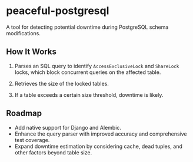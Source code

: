 # peaceful-postgresql
A tool for detecting potential downtime during PostgreSQL schema modifications.

## How It Works

1) Parses an SQL query to identify `AccessExclusiveLock` and `ShareLock` locks, which block concurrent queries on the affected table.

2) Retrieves the size of the locked tables.

3) If a table exceeds a certain size threshold, downtime is likely.

## Roadmap

- Add native support for Django and Alembic.
- Enhance the query parser with improved accuracy and comprehensive test coverage.
- Expand downtime estimation by considering cache, dead tuples, and other factors beyond table size.
